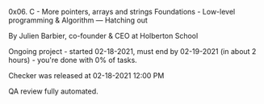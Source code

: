 0x06. C - More pointers, arrays and strings
 Foundations - Low-level programming & Algorithm ― Hatching out

 By Julien Barbier, co-founder & CEO at Holberton School

 Ongoing project - started 02-18-2021, must end by 02-19-2021 (in about 2 hours) - you're done with 0% of tasks.

 Checker was released at 02-18-2021 12:00 PM

 QA review fully automated.